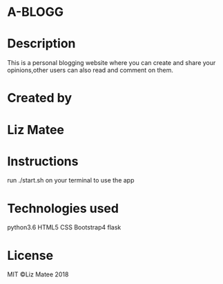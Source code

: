# A-BLOGG

# Description
  This is a personal blogging website where you can create and share your opinions,other users can also read and comment on them.
  
# Created by
  # Liz Matee
 
# Instructions
  run ./start.sh on your terminal to use the app

# Technologies used
  python3.6
  HTML5
  CSS
  Bootstrap4
  flask
# License
  MIT ©Liz Matee 2018
